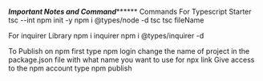 ***************************Important Notes and Command*********************************
Commands For Typescript Starter
tsc --int
npm init -y
npm i @types/node -d
tsc 
tsc fileName

For inquirer Library
npm i inquirer
npm i @types/inquirer -d

To Publish on npm
first type npm login
change the name of project  in the package.json file with what name you want to use for npx link
Give access to the npm account
type npm publish 
